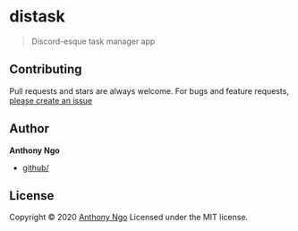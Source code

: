 # distask

> Discord-esque task manager app

## Contributing

Pull requests and stars are always welcome. For bugs and feature requests, [please create an issue](https://github.com/ngoantho/distask/issues)

## Author

**Anthony Ngo**

- [github/](https://github.com/ngoantho)

## License

Copyright © 2020 [Anthony Ngo](http://anthonyngo.me)
Licensed under the MIT license.
